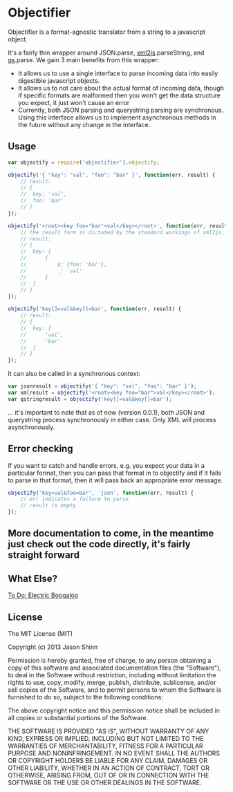 # Objectifier

Objectifier is a format-agnostic translator from a string to a javascript object.

It's a fairly thin wrapper around JSON.parse, [xml2js](https://github.com/Leonidas-from-XIV/node-xml2js "xml2js").parseString, and [qs](https://github.com/visionmedia/node-querystring "node-querystring").parse.  We gain 3 main benefits from this wrapper:

* It allows us to use a single interface to parse incoming data into easily digestible javascript objects.
* It allows us to not care about the actual format of incoming data, though if specific formats are malformed then you won't get the data structure you expect, it just won't cause an error
* Currently, both JSON parsing and querystring parsing are synchronous. Using this interface allows us to implement asynchronous methods in the future without any change in the interface.

## Usage

```js
var objectify = require('objectifier').objectify;

objectify('{ "key": "val", "foo": "bar" }', function(err, result) {
	// result:
	// {
	//	key: 'val',
	//	foo: 'bar'
	// }
});

objectify('<root><key foo="bar">val</key></root>', function(err, result) {
	// the result form is dictated by the standard workings of xml2js, currently we can't feed in any options
	// result:
	// {
	//	key: [
	//		{
	//			$: {foo: 'bar'},
	//			_: 'val'
	//		}
	//	]
	// }
});

objectify('key[]=val&key[]=bar', function(err, result) {
	// result:
	// {
	//	key: [
	//		'val',
	//		'bar'
	//	]
	// }
});
```

It can also be called in a synchronous context:

```js
var jsonresult = objectify('{ "key": "val", "foo": "bar" }');
var xmlresult = objectify('<root><key foo="bar">val</key></root>');
var qstringresult = objectify('key[]=val&key[]=bar');
```

... it's important to note that as of now (version 0.0.1), both JSON and querystring process synchronously in either case.  Only XML will process asynchronously.

## Error checking

If you want to catch and handle errors, e.g. you expect your data in a particular format, then you can pass that format in to objectify and if it fails to parse in that format, then it will pass back an appropriate error message.

```js
objectify('key=val&foo=bar', 'json', function(err, result) {
	// err indicates a failure to parse
	// result is empty
});
```

## More documentation to come, in the meantime just check out the code directly, it's fairly straight forward

## What Else?

[To Do: Electric Boogaloo](https://github.com/jmshinn/objectifier/wiki/To-Do:-Electric-Boogaloo "To Do: Electric Boogaloo")

## License

The MIT License (MIT)

Copyright (c) 2013 Jason Shinn

Permission is hereby granted, free of charge, to any person obtaining a copy
of this software and associated documentation files (the "Software"), to deal
in the Software without restriction, including without limitation the rights
to use, copy, modify, merge, publish, distribute, sublicense, and/or sell
copies of the Software, and to permit persons to whom the Software is
furnished to do so, subject to the following conditions:

The above copyright notice and this permission notice shall be included in
all copies or substantial portions of the Software.

THE SOFTWARE IS PROVIDED "AS IS", WITHOUT WARRANTY OF ANY KIND, EXPRESS OR
IMPLIED, INCLUDING BUT NOT LIMITED TO THE WARRANTIES OF MERCHANTABILITY,
FITNESS FOR A PARTICULAR PURPOSE AND NONINFRINGEMENT. IN NO EVENT SHALL THE
AUTHORS OR COPYRIGHT HOLDERS BE LIABLE FOR ANY CLAIM, DAMAGES OR OTHER
LIABILITY, WHETHER IN AN ACTION OF CONTRACT, TORT OR OTHERWISE, ARISING FROM,
OUT OF OR IN CONNECTION WITH THE SOFTWARE OR THE USE OR OTHER DEALINGS IN
THE SOFTWARE.